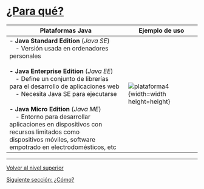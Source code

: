 # [¿Para qué?](../README.md)







| **Plataformas Java** | **Ejemplo de uso** |
|----------------------|--------------------|
|**- Java Standard Edition** (*Java SE*)<br> - Versión usada en ordenadores personales<br><br>**- Java Enterprise Edition** (*Java EE*)<br> - Define un conjunto de librerías para el desarrollo de aplicaciones web<br> - Necesita Java SE para ejecutarse<br><br>**- Java Micro Edition** (*Java ME*)<br> - Entorno para desarrollar aplicaciones en dispositivos con recursos limitados como <br>dispositivos móviles, software empotrado en electrodomésticos, etc | ![plataforma4](/java/images/plataforma4.png){width=width height=height} |



---

[Volver al nivel superior](../README.md)

[Siguiente sección: ¿Cómo?](../c4how/README.md)
